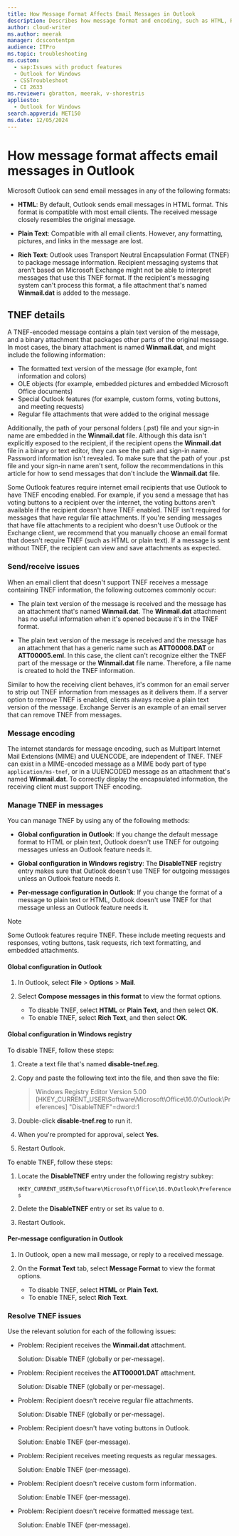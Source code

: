 ```yaml
---
title: How Message Format Affects Email Messages in Outlook
description: Describes how message format and encoding, such as HTML, Rich Text, and TNEF, affect email messages.
author: cloud-writer
ms.author: meerak
manager: dcscontentpm
audience: ITPro
ms.topic: troubleshooting
ms.custom:
  - sap:Issues with product features
  - Outlook for Windows
  - CSSTroubleshoot
  - CI 2633
ms.reviewer: gbratton, meerak, v-shorestris
appliesto:
  - Outlook for Windows
search.appverid: MET150
ms.date: 12/05/2024
---
```


# How message format affects email messages in Outlook

<!-- Principal SPM Gabe Bratton requested that this article is retained even though PVs and engagement are low -->

Microsoft Outlook can send email messages in any of the following formats:

- **HTML**: By default, Outlook sends email messages in HTML format. This format is compatible with most email clients. The received message closely resembles the original message.

- **Plain Text**: Compatible with all email clients. However, any formatting, pictures, and links in the message are lost.

- **Rich Text**: Outlook uses Transport Neutral Encapsulation Format (TNEF) to package message information. Recipient messaging systems that aren't based on Microsoft Exchange might not be able to interpret messages that use this TNEF format. If the recipient's messaging system can't process this format, a file attachment that's named **Winmail.dat** is added to the message.

## TNEF details

A TNEF-encoded message contains a plain text version of the message, and a binary attachment that packages other parts of the original message. In most cases, the binary attachment is named **Winmail.dat**, and might include the following information:

- The formatted text version of the message (for example, font information and colors)
- OLE objects (for example, embedded pictures and embedded Microsoft Office documents)
- Special Outlook features (for example, custom forms, voting buttons, and meeting requests)
- Regular file attachments that were added to the original message

Additionally, the path of your personal folders (.pst) file and your sign-in name are embedded in the **Winmail.dat** file. Although this data isn't explicitly exposed to the recipient, if the recipient opens the **Winmail.dat** file in a binary or text editor, they can see the path and sign-in name. Password information isn't revealed. To make sure that the path of your .pst file and your sign-in name aren't sent, follow the recommendations in this article for how to send messages that don't include the **Winmail.dat** file.

Some Outlook features require internet email recipients that use Outlook to have TNEF encoding enabled. For example, if you send a message that has voting buttons to a recipient over the internet, the voting buttons aren't available if the recipient doesn't have TNEF enabled. TNEF isn't required for messages that have regular file attachments. If you're sending messages that have file attachments to a recipient who doesn't use Outlook or the Exchange client, we recommend that you manually choose an email format that doesn't require TNEF (such as HTML or plain text). If a message is sent without TNEF, the recipient can view and save attachments as expected.

### Send/receive issues

When an email client that doesn't support TNEF receives a message containing TNEF information, the following outcomes commonly occur:

- The plain text version of the message is received and the message has an attachment that's named **Winmail.dat**. The **Winmail.dat** attachment has no useful information when it's opened because it's in the TNEF format.

- The plain text version of the message is received and the message has an attachment that has a generic name such as **ATT00008.DAT** or **ATT00005.eml**. In this case, the client can't recognize either the TNEF part of the message or the **Winmail.dat** file name. Therefore, a file name is created to hold the TNEF information.

Similar to how the receiving client behaves, it's common for an email server to strip out TNEF information from messages as it delivers them. If a server option to remove TNEF is enabled, clients always receive a plain text version of the message. Exchange Server is an example of an email server that can remove TNEF from messages.

### Message encoding

The internet standards for message encoding, such as Multipart Internet Mail Extensions (MIME) and UUENCODE, are independent of TNEF. TNEF can exist in a MIME-encoded message as a MIME body part of type `application/ms-tnef`, or in a UUENCODED message as an attachment that's named **Winmail.dat**. To correctly display the encapsulated information, the receiving client must support TNEF encoding.

### Manage TNEF in messages

You can manage TNEF by using any of the following methods:

- **Global configuration in Outlook**: If you change the default message format to HTML or plain text, Outlook doesn't use TNEF for outgoing messages unless an Outlook feature needs it.

- **Global configuration in Windows registry**: The **DisableTNEF** registry entry makes sure that Outlook doesn't use TNEF for outgoing messages unless an Outlook feature needs it.

- **Per-message configuration in Outlook**: If you change the format of a message to plain text or HTML, Outlook doesn't use TNEF for that message unless an Outlook feature needs it.

> [!NOTE]
> Some Outlook features require TNEF. These include meeting requests and responses, voting buttons, task requests, rich text formatting, and embedded attachments.

#### Global configuration in Outlook

1. In Outlook, select **File** \> **Options** \> **Mail**.

2. Select **Compose messages in this format** to view the format options.

   - To disable TNEF, select **HTML** or **Plain Text**, and then select **OK**.
   - To enable TNEF, select **Rich Text**, and then select **OK**.

#### Global configuration in Windows registry

To disable TNEF, follow these steps:

1. Create a text file that's named **disable-tnef.reg**.

2. Copy and paste the following text into the file, and then save the file:

   > Windows Registry Editor Version 5.00
   > [HKEY_CURRENT_USER\Software\Microsoft\Office\16.0\Outlook\Preferences]
   > "DisableTNEF"=dword:1

3. Double-click **disable-tnef.reg** to run it.

4. When you're prompted for approval, select **Yes**.

5. Restart Outlook.

To enable TNEF, follow these steps:

1. Locate the **DisableTNEF** entry under the following registry subkey:

   `HKEY_CURRENT_USER\Software\Microsoft\Office\16.0\Outlook\Preferences`

2. Delete the **DisableTNEF** entry or set its value to `0`.

3. Restart Outlook.

#### Per-message configuration in Outlook

1. In Outlook, open a new mail message, or reply to a received message.

2. On the **Format Text** tab, select **Message Format** to view the format options.

   - To disable TNEF, select **HTML** or **Plain Text**.
   - To enable TNEF, select **Rich Text**.

### Resolve TNEF issues

Use the relevant solution for each of the following issues:

- Problem: Recipient receives the **Winmail.dat** attachment.

   Solution: Disable TNEF (globally or per-message).

- Problem: Recipient receives the **ATT00001.DAT** attachment.

   Solution: Disable TNEF (globally or per-message).

- Problem: Recipient doesn't receive regular file attachments.

   Solution: Disable TNEF (globally or per-message).

- Problem: Recipient doesn't have voting buttons in Outlook.

   Solution: Enable TNEF (per-message).

- Problem: Recipient receives meeting requests as regular messages.

   Solution: Enable TNEF (per-message).

- Problem: Recipient doesn't receive custom form information.

   Solution: Enable TNEF (per-message).

- Problem: Recipient doesn't receive formatted message text.

   Solution: Enable TNEF (per-message).
